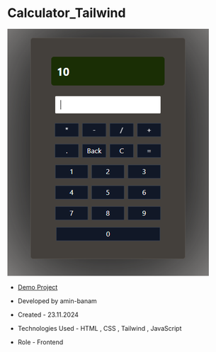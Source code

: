 # Calculator_Tailwind

![viewfinal](Calculat.png)

- [Demo Project]()

- Developed by amin-banam

- Created - 23.11.2024

- Technologies Used - HTML , CSS , Tailwind , JavaScript

- Role - Frontend
